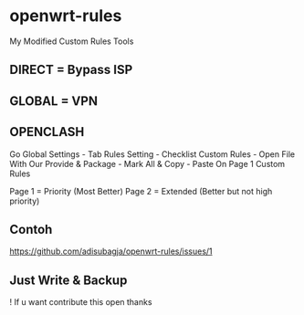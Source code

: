 # openwrt-rules
My Modified Custom Rules Tools

## DIRECT = Bypass ISP
## GLOBAL = VPN



## OPENCLASH

Go Global Settings - Tab Rules Setting - Checklist Custom Rules - Open File With Our Provide & Package - Mark All & Copy - Paste On Page 1 Custom Rules

Page 1 = Priority (Most Better)
Page 2 = Extended (Better but not high priority)

## Contoh
https://github.com/adisubagja/openwrt-rules/issues/1

## Just Write & Backup
! If u want contribute this open thanks
